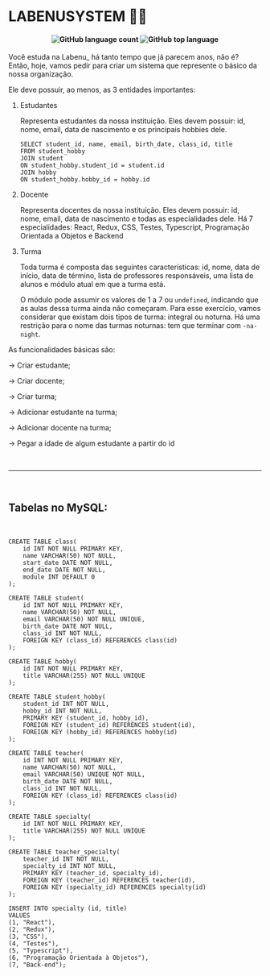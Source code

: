 # LABENUSYSTEM 🏦🎲

<h4 align="center">
    <img alt="GitHub language count" src="https://img.shields.io/github/languages/count/future4code/epps-labenu-system2"> <img alt="GitHub top language" src="https://img.shields.io/github/languages/top/future4code/epps-labenu-system2">
</h4>

Você estuda na Labenu_ há tanto tempo que já parecem anos, não é? Então, hoje, vamos pedir para criar um sistema que represente o básico da nossa organização. 

Ele deve possuir, ao menos, as 3 entidades importantes:

1. Estudantes 

    Representa estudantes da nossa instituição. Eles devem possuir: id, nome, email, data de nascimento e os principais hobbies dele. 

    ```
    SELECT student_id, name, email, birth_date, class_id, title
    FROM student_hobby
    JOIN student
    ON student_hobby.student_id = student.id
    JOIN hobby
    ON student_hobby.hobby_id = hobby.id
    ```

2. Docente

    Representa docentes da nossa instituição. Eles devem possuir: id, nome, email, data de nascimento e todas as especialidades dele. Há 7 especialidades: React, Redux, CSS, Testes, Typescript, Programação Orientada a Objetos e Backend

3. Turma

    Toda turma é composta das seguintes características: id, nome, data de início, data de término, lista de professores responsáveis, uma lista de alunos e módulo atual em que a turma está.

    O módulo pode assumir os valores de 1 a 7 ou `undefined`, indicando que as aulas dessa turma ainda não começaram. Para esse exercício, vamos considerar que existam dois tipos de turma: integral ou noturna. Há uma restrição para o nome das turmas noturnas: tem que terminar com `-na-night`.

As funcionalidades básicas são:

→ Criar estudante;

→ Criar docente;

→ Criar turma;

→ Adicionar estudante na turma;

→ Adicionar docente na turma;

→ Pegar a idade de algum estudante a partir do id

<br />
<hr />
<br />

## Tabelas no MySQL:
<br />

```
CREATE TABLE class(
	id INT NOT NULL PRIMARY KEY,
    name VARCHAR(50) NOT NULL,
    start_date DATE NOT NULL,
    end_date DATE NOT NULL,
    module INT DEFAULT 0
);
```

```
CREATE TABLE student( 
	id INT NOT NULL PRIMARY KEY, 
	name VARCHAR(50) NOT NULL, 
	email VARCHAR(50) NOT NULL UNIQUE, 
	birth_date DATE NOT NULL, 
	class_id INT NOT NULL, 
	FOREIGN KEY (class_id) REFERENCES class(id)
);
```

```
CREATE TABLE hobby(
	id INT NOT NULL PRIMARY KEY,
    title VARCHAR(255) NOT NULL UNIQUE
);
```

```
CREATE TABLE student_hobby(
	student_id INT NOT NULL,
    hobby_id INT NOT NULL,
    PRIMARY KEY (student_id, hobby_id),
    FOREIGN KEY (student_id) REFERENCES student(id),
    FOREIGN KEY (hobby_id) REFERENCES hobby(id)
);
```

```
CREATE TABLE teacher( 
	id INT NOT NULL PRIMARY KEY, 
	name VARCHAR(50) NOT NULL, 
	email VARCHAR(50) UNIQUE NOT NULL, 
	birth_date DATE NOT NULL, 
	class_id INT NOT NULL, 
	FOREIGN KEY (class_id) REFERENCES class(id)
);
```

```
CREATE TABLE specialty(
	id INT NOT NULL PRIMARY KEY,
    title VARCHAR(255) NOT NULL UNIQUE
);
```

```
CREATE TABLE teacher_specialty( 
	teacher_id INT NOT NULL,
    specialty_id INT NOT NULL,
    PRIMARY KEY (teacher_id, specialty_id),
    FOREIGN KEY (teacher_id) REFERENCES teacher(id),
    FOREIGN KEY (specialty_id) REFERENCES specialty(id)
);
```

```
INSERT INTO specialty (id, title)
VALUES 
(1, "React"),
(2, "Redux"),
(3, "CSS"),
(4, "Testes"),
(5, "Typescript"),
(6, "Programação Orientada à Objetos"),
(7, "Back-end");
```